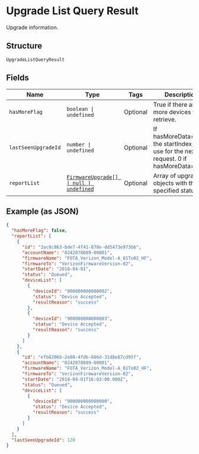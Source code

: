 
# Upgrade List Query Result

Upgrade information.

## Structure

`UpgradeListQueryResult`

## Fields

| Name | Type | Tags | Description |
|  --- | --- | --- | --- |
| `hasMoreFlag` | `boolean \| undefined` | Optional | True if there are more devices to retrieve. |
| `lastSeenUpgradeId` | `number \| undefined` | Optional | If hasMoreData=true, the startIndex to use for the next request. 0 if hasMoreData=false. |
| `reportList` | [`FirmwareUpgrade[] \| null \| undefined`](../../doc/models/firmware-upgrade.md) | Optional | Array of upgrade objects with the specified status. |

## Example (as JSON)

```json
{
  "hasMoreFlag": false,
  "reportList": [
    {
      "id": "3ac8c863-bde7-4f41-878e-dd5473e973bb",
      "accountName": "0242078689-00001",
      "firmwareName": "FOTA_Verizon_Model-A_01To02_HF",
      "firmwareTo": "VerizonFirmwareVersion-02",
      "startDate": "2018-04-01",
      "status": "Queued",
      "deviceList": [
        {
          "deviceId": "900000000000002",
          "status": "Device Accepted",
          "resultReason": "success"
        },
        {
          "deviceId": "900000000000003",
          "status": "Device Accepted",
          "resultReason": "success"
        }
      ]
    },
    {
      "id": "efb8206b-2e88-4fdb-886d-31d8e87cd95f",
      "accountName": "0242078689-00001",
      "firmwareName": "FOTA_Verizon_Model-A_01To02_HF",
      "firmwareTo": "VerizonFirmwareVersion-02",
      "startDate": "2018-04-01T16:03:00.000Z",
      "status": "Queued",
      "deviceList": [
        {
          "deviceId": "900000000000008",
          "status": "Device Accepted",
          "resultReason": "success"
        }
      ]
    }
  ],
  "lastSeenUpgradeId": 120
}
```

